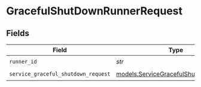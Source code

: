 # GracefulShutDownRunnerRequest


## Fields

| Field                                                                                | Type                                                                                 | Required                                                                             | Description                                                                          |
| ------------------------------------------------------------------------------------ | ------------------------------------------------------------------------------------ | ------------------------------------------------------------------------------------ | ------------------------------------------------------------------------------------ |
| `runner_id`                                                                          | *str*                                                                                | :heavy_check_mark:                                                                   | runner ID                                                                            |
| `service_graceful_shutdown_request`                                                  | [models.ServiceGracefulShutdownRequest](../models/servicegracefulshutdownrequest.md) | :heavy_check_mark:                                                                   | Input                                                                                |